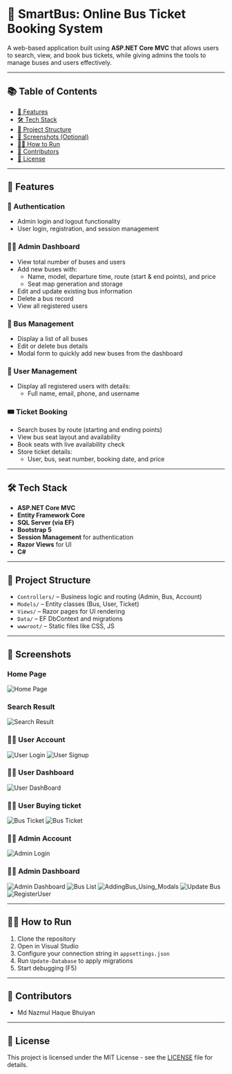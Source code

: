 ﻿# 🚌 SmartBus: Online Bus Ticket Booking System

A web-based application built using **ASP.NET Core MVC** that allows users to search, view, and book bus tickets, while giving admins the tools to manage buses and users effectively.

---

## 📚 Table of Contents

- [🚀 Features](#-features)
- [🛠️ Tech Stack](#️-tech-stack)
- [📂 Project Structure](#-project-structure)
- [📸 Screenshots (Optional)](#-screenshots)
- [🧑‍💻 How to Run](#-how-to-run)
- [🤝 Contributors](#-contributors)
- [📄 License](#-license)

---

## 🚀 Features

### 🔐 Authentication
- Admin login and logout functionality
- User login, registration, and session management

### 🧑‍💼 Admin Dashboard
- View total number of buses and users
- Add new buses with:
  - Name, model, departure time, route (start & end points), and price
  - Seat map generation and storage
- Edit and update existing bus information
- Delete a bus record
- View all registered users

### 🚌 Bus Management
- Display a list of all buses
- Edit or delete bus details
- Modal form to quickly add new buses from the dashboard

### 👥 User Management
- Display all registered users with details:
  - Full name, email, phone, and username

### 🎟️ Ticket Booking
- Search buses by route (starting and ending points)
- View bus seat layout and availability
- Book seats with live availability check
- Store ticket details:
  - User, bus, seat number, booking date, and price

---

## 🛠️ Tech Stack

- **ASP.NET Core MVC**
- **Entity Framework Core**
- **SQL Server (via EF)**
- **Bootstrap 5**
- **Session Management** for authentication
- **Razor Views** for UI
- **C#**

---

## 📂 Project Structure

- `Controllers/` – Business logic and routing (Admin, Bus, Account)
- `Models/` – Entity classes (Bus, User, Ticket)
- `Views/` – Razor pages for UI rendering
- `Data/` – EF DbContext and migrations
- `wwwroot/` – Static files like CSS, JS

---

## 📸 Screenshots

### Home Page
![Home Page](screenshots/Search.png)
### Search Result
![Search Result](screenshots/SearchResult.png)

### 🧑‍💼 User Account
![User Login](screenshots/AccountLogin.png)
![User Signup](screenshots/AccountSignUp.png)

### 🧑‍💼 User Dashboard
![User DashBoard](screenshots/UserDashBoard.png)
### 🧑‍💼 User Buying ticket
![Bus Ticket](screenshots/BusTicket.png)
![Bus Ticket](screenshots/UserDashBoardTicket.png)
### 🧑‍💼 Admin Account
![Admin Login](screenshots/AdminLogin.png)
### 🧑‍💼 Admin Dashboard
![Admin Dashboard](screenshots/AdminDashBoard.png)
![Bus List](screenshots/BusList.png)
![AddingBus_Using_Modals](screenshots/AddingBus_Using_Modals.png)
![Update Bus](screenshots/UpdateBus.png)
![RegisterUser](screenshots/RegisterUser.png)

---

## 🧑‍💻 How to Run

1. Clone the repository
2. Open in Visual Studio
3. Configure your connection string in `appsettings.json`
4. Run `Update-Database` to apply migrations
5. Start debugging (F5)

---

## 🤝 Contributors

- Md Nazmul Haque Bhuiyan

---

## 📄 License

This project is licensed under the MIT License - see the [LICENSE](LICENSE) file for details.
